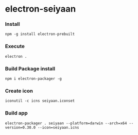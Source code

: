 # electron-seiyaan

### Install

```
npm -g install electron-prebuilt
```

### Execute

```
electron .
```

### Build Package install

```
npm i electron-packager -g
```

### Create icon

```
iconutil -c icns seiyaan.iconset
```

### Build app

```
electron-packager . seiyaan --platform=darwin --arch=x64 --version=0.30.0 --icon=seiyaan.icns
```